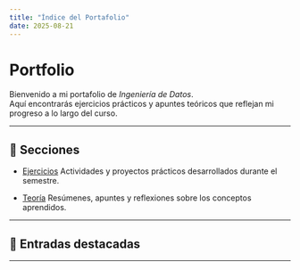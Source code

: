 ```yaml
---
title: "Índice del Portafolio"
date: 2025-08-21
---
```


# Portfolio

Bienvenido a mi portafolio de *Ingeniería de Datos*.  
Aquí encontrarás ejercicios prácticos y apuntes teóricos que reflejan mi progreso a lo largo del curso.

---

## 📂 Secciones

- [Ejercicios](ejercicios/index.md) Actividades y proyectos prácticos desarrollados durante el semestre.

- [Teoría](teoria/index.md) Resúmenes, apuntes y reflexiones sobre los conceptos aprendidos.

---

## 📝 Entradas destacadas


---